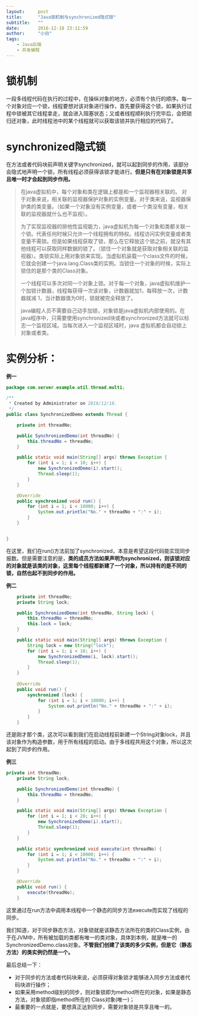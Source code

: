 ```yaml
---
layout:     post
title:      "Java锁机制与synchronized隐式锁"
subtitle:   ""
date:       2016-12-18 23:11:59
author:     "小白"
tags:
    - Java后端
    - 并发编程
---
```

# 锁机制 #
一段多线程代码在执行的过程中，在操纵对象的地方，必须有个执行的顺序。每一个对象对应一个锁，线程要想对该对象进行操作，首先要获得这个锁，如果执行过程中锁被其它线程拿走，就会进入阻塞状态；又或者线程顺利执行完毕后，会把锁归还对象，此时线程池中的某个线程就可以获取该锁并执行相应的代码了。

# synchronized隐式锁 #
在方法或者代码块前声明关键字synchronized，就可以起到同步的作用，该部分会隐式地声明一个锁，所有线程必须获得该锁才能进行。**但是只有在对象锁是共享且唯一时才会起到同步作用。**

> 在java虚拟机中，每个对象和类在逻辑上都是和一个监视器相关联的。
> 对于对象来说，相关联的监视器保护对象的实例变量。对于类来说，监视器保护类的类变量。（如果一个对象没有实例变量，或者一个类没有变量，相关联的监视器就什么也不监视）。
> 
> 为了实现监视器的排他性监视能力，java虚拟机为每一个对象和类都关联一个锁。代表任何时候只允许一个线程拥有的特权。线程访问实例变量或者类变量不需锁。但是如果线程获取了锁，那么在它释放这个锁之前，就没有其他线程可以获取同样数据的锁了。（锁住一个对象就是获取对象相关联的监视器）。类锁实际上用对象锁来实现。当虚拟机装载一个class文件的时候，它就会创建一个java.lang.Class类的实例。当锁住一个对象的时候，实际上锁住的是那个类的Class对象。
> 
> 一个线程可以多次对同一个对象上锁。对于每一个对象，java虚拟机维护一个加锁计数器，线程每获得一次该对象，计数器就加1，每释放一次，计数器就减 1，当计数器值为0时，锁就被完全释放了。
> 
> java编程人员不需要自己动手加锁，对象锁是java虚拟机内部使用的。在java程序中，只需要使用synchronized块或者synchronized方法就可以标志一个监视区域。当每次进入一个监视区域时，java 虚拟机都会自动锁上对象或者类。

# 实例分析： #
**例一**

```java
package com.server.example.util.thread.multi;

/**
 * Created by Administrator on 2016/12/18.
 */
public class SynchronizedDemo extends Thread {

    private int threadNo;

    public SynchronizedDemo(int threadNo) {
        this.threadNo = threadNo;
    }

    public static void main(String[] args) throws Exception {
        for (int i = 1; i < 10; i++) {
            new SynchronizedDemo(i).start();
            Thread.sleep(1);
        }
    }

    @Override
    public synchronized void run() {
        for (int i = 1; i < 10000; i++) {
            System.out.println("No." + threadNo + ":" + i);
        }
    }


}
```
在这里，我们在run()方法前加了synchronized，本意是希望这段代码能实现同步报数。但是需要注意的是，**类的成员方法如果声明为synchronized，则该锁对应的对象就是该类的对象，这里每个线程都新建了一个对象，所以持有的是不同的锁，自然也起不到同步的作用。**

**例二**

```java
    private int threadNo;
    private String lock;

    public SynchronizedDemo(int threadNo, String lock) {
        this.threadNo = threadNo;
        this.lock = lock;
    }

    public static void main(String[] args) throws Exception {
        String lock = new String("lock");
        for (int i = 1; i < 10; i++) {
            new SynchronizedDemo(i, lock).start();
            Thread.sleep(1);
        }
    }
    
    @Override
    public void run() {
        synchronized (lock) {
            for (int i = 1; i < 10000; i++) {
                System.out.println("No." + threadNo + ":" + i);
            }
        }
    }
```

还是刚才那个类，这次可以看到我们在启动线程前新建一个String对象lock，并且该对象作为构造参数，用于所有线程的启动。由于多线程共用这个对象，所以这次起到了同步的作用。

**例三**

```java
private int threadNo;
    private String lock;

    public SynchronizedDemo(int threadNo) {
        this.threadNo = threadNo;
    }

    public static void main(String[] args) throws Exception {
        for (int i = 1; i < 20; i++) {
            new SynchronizedDemo(i).start();
            Thread.sleep(1);
        }
    }

    public static synchronized void execute(int threadNo) {
        for (int i = 1; i < 10000; i++) {
            System.out.println("No." + threadNo + ":" + i);
        }
    }

    @Override
    public void run() {
        execute(threadNo);
    }
```
这里通过在run方法中调用本线程中一个静态的同步方法execute而实现了线程的同步。

我们知道，对于同步静态方法，对象锁就是该静态方法所在的类的Class实例，由于在JVM中，所有被加载的类都有唯一的类对象，具体到本例，就是唯一的 SynchronizedDemo.class对象。**不管我们创建了该类的多少实例，但是它（静态方法）的类实例仍然是一个。**

最后总结一下：


- 对于同步的方法或者代码块来说，必须获得对象锁才能够进入同步方法或者代码块进行操作；
- 如果采用method级别的同步，则对象锁即为method所在的对象，如果是静态方法，对象锁即指method所在的
Class对象(唯一)；
- 最重要的一点就是，要想真正达到同步，需要对象锁是共享且唯一的。




